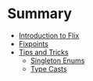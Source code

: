 # Summary

- [Introduction to Flix](./chapter_1.md)
- [Fixpoints]()
- [Tips and Tricks](./chapter_15.md)
  - [Singleton Enums](./ch15-singleton-enums.md)
  - [Type Casts](./ch15-type-casts.md)
